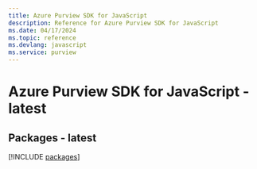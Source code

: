 ```yaml
---
title: Azure Purview SDK for JavaScript
description: Reference for Azure Purview SDK for JavaScript
ms.date: 04/17/2024
ms.topic: reference
ms.devlang: javascript
ms.service: purview
---
```

# Azure Purview SDK for JavaScript - latest
## Packages - latest
[!INCLUDE [packages](purview-index.md)]